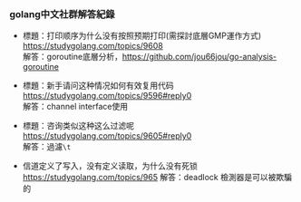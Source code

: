 ### golang中文社群解答紀錄

* 標題：打印顺序为什么没有按照预期打印(需探討底層GMP運作方式)  
<https://studygolang.com/topics/9608>  
解答：goroutine底層分析，<https://github.com/jou66jou/go-analysis-goroutine>  

* 標題：新手请问这种情况如何有效复用代码  
<https://studygolang.com/topics/9596#reply0>  
解答：channel interface使用  

* 標題：咨询类似这种这么过滤呢  
https://studygolang.com/topics/9605#reply0  
解答：過濾`\t`  

* 信道定义了写入，没有定义读取，为什么没有死锁
https://studygolang.com/topics/965
解答：deadlock 檢測器是可以被欺騙的